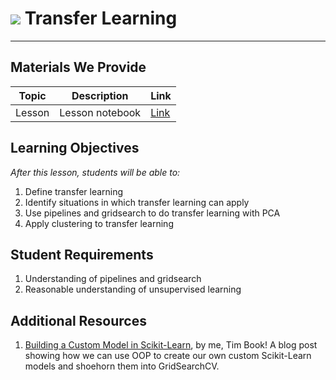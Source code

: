 # ![](https://ga-dash.s3.amazonaws.com/production/assets/logo-9f88ae6c9c3871690e33280fcf557f33.png) Transfer Learning

---

## Materials We Provide
| Topic | Description | Link |
| --- | --- | --- |
| Lesson | Lesson notebook | [Link](./transfer-learning-starter-code.ipynb)

## Learning Objectives
*After this lesson, students will be able to:*
1. Define transfer learning
1. Identify situations in which transfer learning can apply
1. Use pipelines and gridsearch to do transfer learning with PCA
1. Apply clustering to transfer learning

## Student Requirements
1. Understanding of pipelines and gridsearch
1. Reasonable understanding of unsupervised learning

## Additional Resources
1. [Building a Custom Model in Scikit-Learn](https://towardsdatascience.com/building-a-custom-model-in-scikit-learn-b0da965a1299), by me, Tim Book! A blog post showing how we can use OOP to create our own custom Scikit-Learn models and shoehorn them into GridSearchCV.
